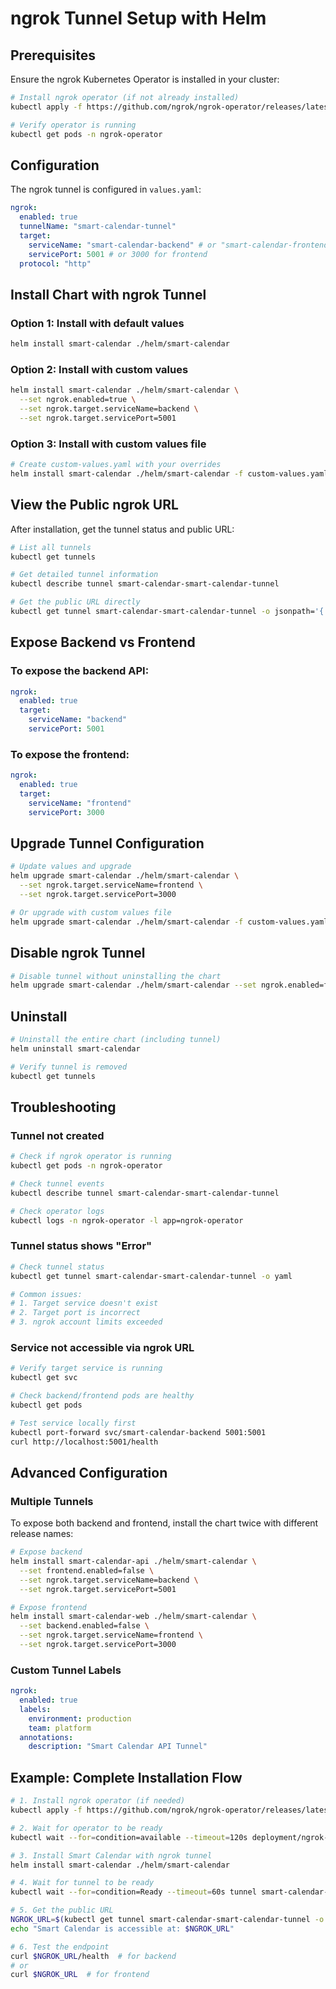 # ngrok Tunnel Setup with Helm

## Prerequisites

Ensure the ngrok Kubernetes Operator is installed in your cluster:

```bash
# Install ngrok operator (if not already installed)
kubectl apply -f https://github.com/ngrok/ngrok-operator/releases/latest/download/ngrok-operator.yaml

# Verify operator is running
kubectl get pods -n ngrok-operator
```

## Configuration

The ngrok tunnel is configured in `values.yaml`:

```yaml
ngrok:
  enabled: true
  tunnelName: "smart-calendar-tunnel"
  target:
    serviceName: "smart-calendar-backend" # or "smart-calendar-frontend"
    servicePort: 5001 # or 3000 for frontend
  protocol: "http"
```

## Install Chart with ngrok Tunnel

### Option 1: Install with default values

```bash
helm install smart-calendar ./helm/smart-calendar
```

### Option 2: Install with custom values

```bash
helm install smart-calendar ./helm/smart-calendar \
  --set ngrok.enabled=true \
  --set ngrok.target.serviceName=backend \
  --set ngrok.target.servicePort=5001
```

### Option 3: Install with custom values file

```bash
# Create custom-values.yaml with your overrides
helm install smart-calendar ./helm/smart-calendar -f custom-values.yaml
```

## View the Public ngrok URL

After installation, get the tunnel status and public URL:

```bash
# List all tunnels
kubectl get tunnels

# Get detailed tunnel information
kubectl describe tunnel smart-calendar-smart-calendar-tunnel

# Get the public URL directly
kubectl get tunnel smart-calendar-smart-calendar-tunnel -o jsonpath='{.status.url}'
```

## Expose Backend vs Frontend

### To expose the backend API:

```yaml
ngrok:
  enabled: true
  target:
    serviceName: "backend"
    servicePort: 5001
```

### To expose the frontend:

```yaml
ngrok:
  enabled: true
  target:
    serviceName: "frontend"
    servicePort: 3000
```

## Upgrade Tunnel Configuration

```bash
# Update values and upgrade
helm upgrade smart-calendar ./helm/smart-calendar \
  --set ngrok.target.serviceName=frontend \
  --set ngrok.target.servicePort=3000

# Or upgrade with custom values file
helm upgrade smart-calendar ./helm/smart-calendar -f custom-values.yaml
```

## Disable ngrok Tunnel

```bash
# Disable tunnel without uninstalling the chart
helm upgrade smart-calendar ./helm/smart-calendar --set ngrok.enabled=false
```

## Uninstall

```bash
# Uninstall the entire chart (including tunnel)
helm uninstall smart-calendar

# Verify tunnel is removed
kubectl get tunnels
```

## Troubleshooting

### Tunnel not created

```bash
# Check if ngrok operator is running
kubectl get pods -n ngrok-operator

# Check tunnel events
kubectl describe tunnel smart-calendar-smart-calendar-tunnel

# Check operator logs
kubectl logs -n ngrok-operator -l app=ngrok-operator
```

### Tunnel status shows "Error"

```bash
# Check tunnel status
kubectl get tunnel smart-calendar-smart-calendar-tunnel -o yaml

# Common issues:
# 1. Target service doesn't exist
# 2. Target port is incorrect
# 3. ngrok account limits exceeded
```

### Service not accessible via ngrok URL

```bash
# Verify target service is running
kubectl get svc

# Check backend/frontend pods are healthy
kubectl get pods

# Test service locally first
kubectl port-forward svc/smart-calendar-backend 5001:5001
curl http://localhost:5001/health
```

## Advanced Configuration

### Multiple Tunnels

To expose both backend and frontend, install the chart twice with different release names:

```bash
# Expose backend
helm install smart-calendar-api ./helm/smart-calendar \
  --set frontend.enabled=false \
  --set ngrok.target.serviceName=backend \
  --set ngrok.target.servicePort=5001

# Expose frontend
helm install smart-calendar-web ./helm/smart-calendar \
  --set backend.enabled=false \
  --set ngrok.target.serviceName=frontend \
  --set ngrok.target.servicePort=3000
```

### Custom Tunnel Labels

```yaml
ngrok:
  enabled: true
  labels:
    environment: production
    team: platform
  annotations:
    description: "Smart Calendar API Tunnel"
```

## Example: Complete Installation Flow

```bash
# 1. Install ngrok operator (if needed)
kubectl apply -f https://github.com/ngrok/ngrok-operator/releases/latest/download/ngrok-operator.yaml

# 2. Wait for operator to be ready
kubectl wait --for=condition=available --timeout=120s deployment/ngrok-operator -n ngrok-operator

# 3. Install Smart Calendar with ngrok tunnel
helm install smart-calendar ./helm/smart-calendar

# 4. Wait for tunnel to be ready
kubectl wait --for=condition=Ready --timeout=60s tunnel smart-calendar-smart-calendar-tunnel

# 5. Get the public URL
NGROK_URL=$(kubectl get tunnel smart-calendar-smart-calendar-tunnel -o jsonpath='{.status.url}')
echo "Smart Calendar is accessible at: $NGROK_URL"

# 6. Test the endpoint
curl $NGROK_URL/health  # for backend
# or
curl $NGROK_URL  # for frontend
```
